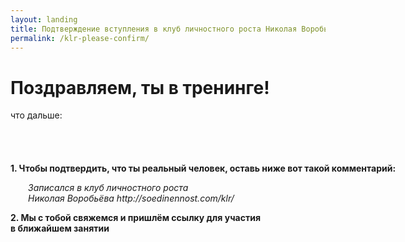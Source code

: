 ```yaml
---
layout: landing
title: Подтверждение вступления в клуб личностного роста Николая Воробьёва
permalink: /klr-please-confirm/
---
```


<div class="section" id="pricing">
  <div class="container">
    <h1 class="text-center">Поздравляем, ты в тренинге!</h1>
    <p class="lead text-muted text-center">что дальше:</p>
  </div>
  <div class="content">
    <p><b>1. Чтобы подтвердить, что ты реальный человек, оставь ниже вот такой комментарий:</b></p>
    <p style="margin-left: 2em;"><i>Записался в клуб личностного роста<br/>Николая Воробьёва http://soedinennost.com/klr/</i></p>
    <p><b>2. Мы с тобой свяжемся и пришлём ссылку для участия<br/>в ближайшем занятии</b></p>
  </div>
  <div class="content">
    <div id="vk_comments"></div>
  </div>
</div>

<style type="text/css">
.content {
  width: 700px;
  margin: 0 auto;
  padding: 40px 0 0 0;
}
</style>

<script type="text/javascript" src="//vk.com/js/api/openapi.js?115"></script>
<script type="text/javascript">
VK.init({apiId: {{ site.vk_app_id }}, onlyWidgets: true});
VK.Widgets.Comments("vk_comments", {width: 700, limit: 100, attach: "*"}, '{{ page.stream }}');
</script>
